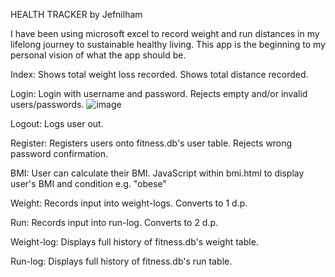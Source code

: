 HEALTH TRACKER by Jefnilham

I have been using microsoft excel to record weight and run distances in my lifelong journey to sustainable healthy living.
This app is the beginning to my personal vision of what the app should be.

Index:
Shows total weight loss recorded.
Shows total distance recorded.

Login:
Login with username and password.
Rejects empty and/or invalid users/passwords.
![image](https://user-images.githubusercontent.com/39832806/135781931-ebc166e6-810f-44ea-a485-ac41aa325fbc.png)


Logout:
Logs user out.

Register:
Registers users onto fitness.db's user table.
Rejects wrong password confirmation.

BMI:
User can calculate their BMI.
JavaScript within bmi.html to display user's BMI and condition e.g. "obese"

Weight:
Records input into weight-logs.
Converts to 1 d.p.

Run:
Records input into run-log.
Converts to 2 d.p.

Weight-log:
Displays full history of fitness.db's weight table.

Run-log:
Displays full history of fitness.db's run table.
